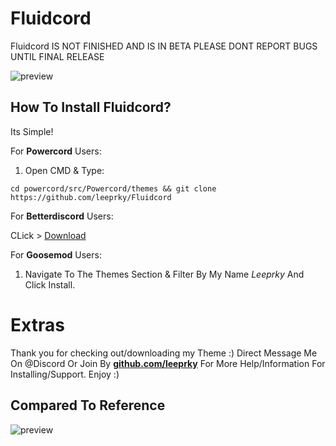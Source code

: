# Fluidcord
Fluidcord IS NOT FINISHED AND IS IN BETA PLEASE DONT REPORT BUGS UNTIL FINAL RELEASE

![preview](https://i.imgur.com/3vDd0CW.png)

## How To Install Fluidcord?

Its Simple!

For **Powercord** Users:

1. Open CMD & Type:

```
cd powercord/src/Powercord/themes && git clone https://github.com/leeprky/Fluidcord
```

For **Betterdiscord** Users:

CLick > [Download]()


For **Goosemod** Users:

1. Navigate To The Themes Section & Filter By My Name *Leeprky* And Click Install.

# Extras 

Thank you for checking out/downloading my Theme :)
Direct Message Me On @Discord Or Join By **[github.com/leeprky](https://discord.gg/Ff3rqAYB89)** For More Help/Information For Installing/Support. Enjoy :)

## Compared To Reference

![preview](https://i.imgur.com/LrhiToU.png)

